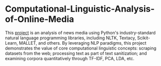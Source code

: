 # Computational-Linguistic-Analysis-of-Online-Media

This [project](https://jeremy-goldstein.github.io/Text-Analysis-Online-Media/) is an analysis of news media using Python's industry-standard natural language programming libraries, including NLTK, Textacy, Scikit-Learn, MALLET, and others. By leveraging NLP paradigms, this project demonstrates the value of core computational linguistic concepts: scraping datasets from the web; processing text as part of text sanitization; and examining corpora quantitatively through TF-IDF, PCA, LDA, etc. 
